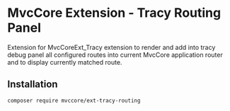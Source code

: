 # MvcCore Extension - Tracy Routing Panel
Extension for MvcCoreExt_Tracy extension to render and add into tracy debug panel all configured routes into current MvcCore application router and to display currently matched route.

## Installation
```shell
composer require mvccore/ext-tracy-routing
```
